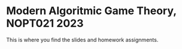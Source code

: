 # Modern Algoritmic Game Theory, NOPT021 2023 
This is where you find the slides and homework assignments.